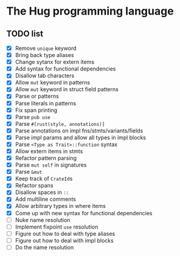 # The Hug programming language

## TODO list

- [x] Remove `unique` keyword
- [x] Bring back type aliases
- [x] Change sytanx for extern items
- [x] Add syntax for functional dependencies
- [x] Disallow tab characters
- [x] Allow `mut` keyword in patterns
- [x] Allow `mut` keyword in struct field patterns
- [x] Parse or patterns
- [x] Parse literals in patterns
- [x] Fix span printing
- [x] Parse `pub use`
- [x] Parse `#[rust(style, annotations)]`
- [x] Parse annotations on impl fns/stmts/variants/fields
- [x] Parse impl params and allow all types in impl blocks
- [x] Parse `<Type as Trait>::function` syntax
- [x] Allow extern items in stmts
- [x] Refactor pattern parsing
- [x] Parse `mut self` in signatures
- [x] Parse `&mut`
- [x] Keep track of `CrateId`s
- [x] Refactor spans
- [x] Disallow spaces in `::`
- [x] Add multiline comments
- [x] Allow arbitrary types in where items
- [x] Come up with new syntax for functional dependencies
- [ ] Nuke name resolution
- [ ] Implement fixpoint `use` resolution
- [ ] Figure out how to deal with type aliases
- [ ] Figure out how to deal with impl blocks
- [ ] Do the name resolution

